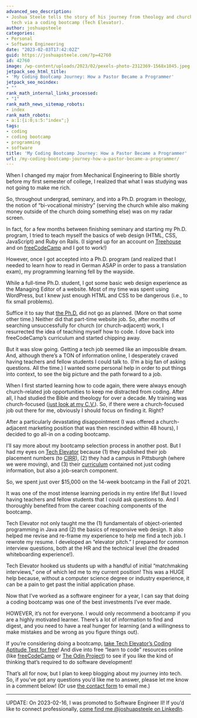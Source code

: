 ```yaml
---
advanced_seo_description:
- Joshua Steele tells the story of his journey from theology and church work into
  tech via a coding bootcamp (Tech Elevator).
author: joshuapsteele
categories:
- Personal
- Software Engineering
date: "2023-02-03T17:42:02Z"
guid: https://joshuapsteele.com/?p=42760
id: 42760
image: /wp-content/uploads/2023/02/pexels-photo-2312369-1568x1045.jpeg
jetpack_seo_html_title:
- 'My Coding Bootcamp Journey: How a Pastor Became a Programmer'
jetpack_seo_noindex:
- ""
rank_math_internal_links_processed:
- "1"
rank_math_news_sitemap_robots:
- index
rank_math_robots:
- a:1:{i:0;s:5:"index";}
tags:
- coding
- coding bootcamp
- programming
- software
title: 'My Coding Bootcamp Journey: How a Pastor Became a Programmer'
url: /my-coding-bootcamp-journey-how-a-pastor-became-a-programmer/
---
```


When I changed my major from Mechanical Engineering to Bible shortly before my first semester of college, I realized that what I was studying was not going to make me rich.

So, throughout undergrad, seminary, and into a Ph.D. program in theology, the notion of “bi-vocational ministry” (serving the church while also making money outside of the church doing something else) was on my radar screen.

In fact, for a few months between finishing seminary and starting my Ph.D. program, I tried to teach myself the basics of web design (HTML, CSS, JavaScript) and Ruby on Rails. (I signed up for an account on [Treehouse](https://teamtreehouse.com/) and on [freeCodeCamp](https://www.freecodecamp.org/) and I got to work!)

However, once I got accepted into a Ph.D. program (and realized that I needed to learn how to read in German ASAP in order to pass a translation exam), my programming learning fell by the wayside.

While a full-time Ph.D. student, I got some basic web design experience as the Managing Editor of a website. Most of my time was spent using WordPress, but I knew just enough HTML and CSS to be dangerous (i.e., to fix small problems).

Suffice it to say that [the Ph.D.](https://joshuapsteele.com/heres-the-elevator-pitch-for-my-dissertation-proposal-scriptural-but-not-religious/) did not go as planned. (More on that some other time.) Neither did that part-time website job. So, after months of searching unsuccessfully for church (or church-adjacent) work, I resurrected the idea of teaching myself how to code. I dove back into freeCodeCamp’s curriculum and started chipping away.

But it was slow going. Getting a tech job seemed like an impossible dream. And, although there’s a TON of information online, I desperately craved having teachers and fellow students I could talk to. (I’m a big fan of asking questions. All the time.) I wanted some personal help in order to put things into context, to see the big picture and the path forward to a job.

When I first started learning how to code again, there were always enough church-related job opportunities to keep me distracted from coding. After all, I had studied the Bible and theology for over a decade. My training was church-focused ([just look at my C.V.](https://joshuapsteele.com/portfolio/cv/)). So, if there were a church-focused job out there for me, obviously I should focus on finding it. Right?

After a particularly devastating disappointment (I was offered a church-adjacent marketing position that was then rescinded within 48 hours), I decided to go all-in on a coding bootcamp.

I’ll say more about my bootcamp selection process in another post. But I had my eyes on [Tech Elevator](https://www.techelevator.com/) because (1) they published their job placement numbers (to [CIRR](https://cirr.org/)), (2) they had a campus in Pittsburgh (where we were moving), and (3) their [curriculum](https://www.techelevator.com/coding-bootcamp/full-time-coding-bootcamp/) contained not just coding information, but also a job-search component.

So, we spent just over $15,000 on the 14-week bootcamp in the Fall of 2021.

It was one of the most intense learning periods in my entire life! But I loved having teachers and fellow students that I could ask questions to. And I thoroughly benefited from the career coaching components of the bootcamp.

Tech Elevator not only taught me the (1) fundamentals of object-oriented programming in Java and (2) the basics of responsive web design. It also helped me revise and re-frame my experience to help me find a tech job. I rewrote my resume. I developed an “elevator pitch.” I prepared for common interview questions, both at the HR and the technical level (the dreaded whiteboarding experience!).

Tech Elevator hooked us students up with a handful of initial “matchmaking interviews,” one of which led me to my current position! This was a HUGE help because, without a computer science degree or industry experience, it can be a pain to get past the initial application phase.

Now that I’ve worked as a software engineer for a year, I can say that doing a coding bootcamp was one of the best investments I’ve ever made.

HOWEVER, it’s not for everyone. I would only recommend a bootcamp if you are a highly motivated learner. There’s a lot of information to find and digest, and you need to have a real hunger for learning (and a willingness to make mistakes and be wrong as you figure things out).

If you’re considering doing a bootcamp, [take Tech Elevator’s Coding Aptitude Test for free](https://www.techelevator.com/coding-aptitude-test/)! And dive into free “learn to code” resources online (like [freeCodeCamp](https://www.freecodecamp.org/) or [The Odin Project](https://www.theodinproject.com/)) to see if you like the kind of thinking that’s required to do software development!

That’s all for now, but I plan to keep blogging about my journey into tech. So, if you’ve got any questions you’d like me to answer, please let me know in a comment below! (Or use [the contact form](https://joshuapsteele.com/contact/) to email me.)

---

UPDATE: On 2023-02-16, I was promoted to Software Engineer II! If you’d like to connect professionally, [come find me @joshuapsteele on LinkedIn](https://www.linkedin.com/in/joshuapsteele/).